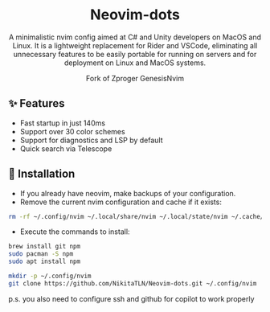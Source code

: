 <h1 align="center">Neovim-dots</h1>

<p align="center">
A minimalistic nvim config aimed at C# and Unity developers on MacOS and Linux. It is a lightweight replacement for Rider and VSCode, eliminating all unnecessary features to be easily portable for running on servers and for deployment on Linux and MacOS systems.
</p>

<p align="center">
Fork of Zproger GenesisNvim
</p>

## ✨ Features
- Fast startup in just 140ms
- Support over 30 color schemes
- Support for diagnostics and LSP by default
- Quick search via Telescope

## 🌟 Installation
- If you already have neovim, make backups of your configuration.
- Remove the current nvim configuration and cache if it exists:

```sh
rm -rf ~/.config/nvim ~/.local/share/nvim ~/.local/state/nvim ~/.cache/nvim
```

- Execute the commands to install:

```sh
brew install git npm
sudo pacman -S npm
sudo apt install npm
```

```sh
mkdir -p ~/.config/nvim
git clone https://github.com/NikitaTLN/Neovim-dots.git ~/.config/nvim
```

p.s. you also need to configure ssh and github for copilot to work properly
